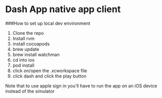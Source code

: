 # Dash App native app client

###How to set up local dev environment
1. Clone the repo
2. Install rvm
3. install cocoapods
4. brew update
5. brew install watchman
6. cd into ios
7. pod install
8. click on/open the .xcworkspace file
9. click dash and click the play button

Note that to use apple sign in you'll have to run the app on an iOS device instead of the simulator
